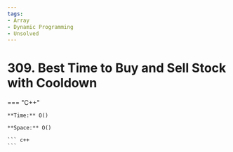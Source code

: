 ```yaml
---
tags:
- Array
- Dynamic Programming
- Unsolved
---
```



# 309. Best Time to Buy and Sell Stock with Cooldown

=== "C++"

    **Time:** O()

    **Space:** O()

    ``` c++
    ```
